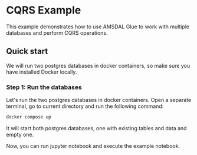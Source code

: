 # CQRS Example

This example demonstrates how to use AMSDAL Glue to work with multiple databases and perform CQRS operations.

## Quick start

We will run two postgres databases in docker containers, so make sure you have installed Docker locally.


### Step 1: Run the databases

Let's run the two postgres databases in docker containers. 
Open a separate terminal, go to current directory and run the following command:

```bash
docker compose up
```

It will start both postgres databases, one with existing tables and data and empty one.

Now, you can run jupyter notebook and execute the example notebook.
